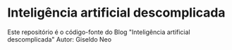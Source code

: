 # Inteligência artificial descomplicada
Este repositório é o código-fonte do Blog "Inteligência artificial descomplicada"
Autor: Giseldo Neo

